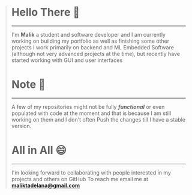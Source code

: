 > # Hello There 👋
> ---
> I'm **Malik** a student and software developer and I am currently working on building my portfolio as well as finishing some other projects
> I work primarily on backend and ML Embedded Software (although not very advanced projects at the time), but recently have started working with GUI and
> user interfaces
> # Note 🤔
> ---
> A few of my repositories might not be fully ***functional*** or even populated with code at the moment and that is because I am still working on them and I don't often
> Push the changes till I have a stable version.
> # All in All 😄
> ---
> I'm looking forward to collaborating with people interested in my projects and others on GitHub
> To reach me email me at **<a href='mailto:maliktadelana@gmail.com'>maliktadelana@gmail.com</a>**


